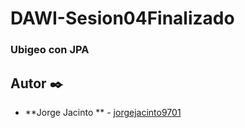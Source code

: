 # DAWI-Sesion04Finalizado
### Ubigeo con JPA

## Autor ✒️

* **Jorge Jacinto ** - [jorgejacinto9701](https://github.com/jorgejacinto9701)
